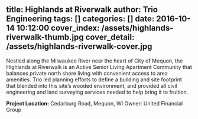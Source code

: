 title: Highlands at Riverwalk
author: Trio Engineering
tags: []
categories: []
date: 2016-10-14 10:12:00
cover_index: /assets/highlands-riverwalk-thumb.jpg
cover_detail: /assets/highlands-riverwalk-cover.jpg
---
<p class="lead">Nestled along the Milwaukee River near the heart of City of Mequon, the Highlands at Riverwalk is an Active Senior Living Apartment Community that balances private north shore living with convenient access to area amenities. Trio led planning efforts to define a building and site footprint that blended into this site’s wooded environment, and provided all civil engineering and land surveying services needed to help bring it to fruition.</p>   

__Project Location:__ Cedarburg Road, Mequon, WI
Owner: United Financial Group
